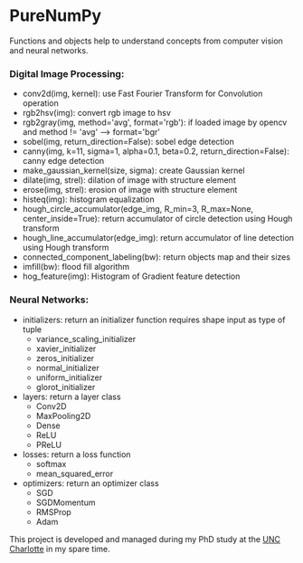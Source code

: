 # PureNumPy
Functions and objects help to understand concepts from computer vision and neural networks.

### Digital Image Processing:
- conv2d(img, kernel): use Fast Fourier Transform for Convolution operation
- rgb2hsv(img): convert rgb image to hsv
- rgb2gray(img, method='avg', format='rgb'): if loaded image by opencv and method != 'avg' --> format='bgr'
- sobel(img, return_direction=False): sobel edge detection
- canny(img, k=11, sigma=1, alpha=0.1, beta=0.2, return_direction=False): canny edge detection
- make_gaussian_kernel(size, sigma): create Gaussian kernel
- dilate(img, strel): dilation of image with structure element
- erose(img, strel): erosion of image with structure element
- histeq(img): histogram equalization
- hough_circle_accumulator(edge_img, R_min=3, R_max=None, center_inside=True): return accumulator of circle detection using Hough transform
- hough_line_accumulator(edge_img): return accumulator of line detection using Hough transform
- connected_component_labeling(bw): return objects map and their sizes
- imfill(bw): flood fill algorithm
- hog_feature(img): Histogram of Gradient feature detection

### Neural Networks:
- initializers: return an initializer function requires shape input as type of tuple
  + variance_scaling_initializer
  + xavier_initializer
  + zeros_initializer
  + normal_initializer
  + uniform_initializer
  + glorot_initializer
- layers: return a layer class
  + Conv2D
  + MaxPooling2D
  + Dense
  + ReLU
  + PReLU
- losses: return a loss function
  + softmax
  + mean_squared_error
- optimizers: return an optimizer class
  + SGD
  + SGDMomentum
  + RMSProp
  + Adam

This project is developed and managed during my PhD study at the [UNC Charlotte](https://www.uncc.edu/) in my spare time.
